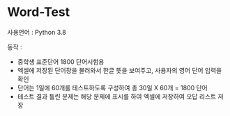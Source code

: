 # Word-Test

사용언어 : Python 3.8

동작 : 
  - 중학생 표준단어 1800 단어시험용
  - 엑셀에 저장된 단어장을 불러와서 한글 뜻을 보여주고, 사용자의 영어 단어 입력을 확인
  - 단어는 1일에 60개를 테스트하도록 구성하여 총 30일 X 60개 = 1800 단어
  - 테스트 결과 틀린 문제는 해당 문제에 표시를 하여 엑셀에 저장하여 오답 리스트 저장
